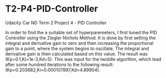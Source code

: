 # T2-P4-PID-Controller
Udacity Car ND Term 2 Project 4 - PID Controller


In order to find the a suitable set of hyperparemeters, I first tuned the PID Controller using the Ziegler Nichols Method. 
It is done by first setting the integral and derivative gain to zero and then increasing the proportional gain to a point, where the system begins to oscillate. The integral and derivative gain is then calculated based on this value. The result was (Kp=0.1,Ki=1e-3,Kd=5). This was input for the twiddle algorithm, which lead after some hundred iterations to the following result: (Kp=0.203682,Ki=0.000107897,Kd=4.89904).

